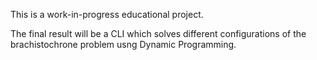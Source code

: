 This is a work-in-progress educational project.

The final result will be a CLI which solves different configurations of the brachistochrone problem usng Dynamic Programming.
